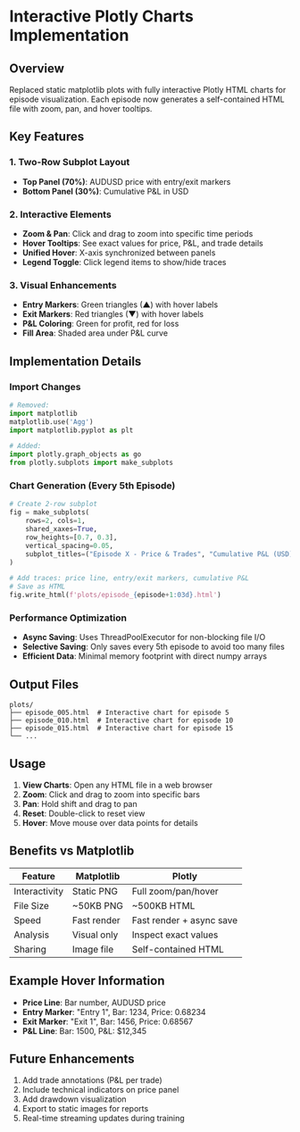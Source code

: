 # Interactive Plotly Charts Implementation

## Overview

Replaced static matplotlib plots with fully interactive Plotly HTML charts for episode visualization. Each episode now generates a self-contained HTML file with zoom, pan, and hover tooltips.

## Key Features

### 1. Two-Row Subplot Layout
- **Top Panel (70%)**: AUDUSD price with entry/exit markers
- **Bottom Panel (30%)**: Cumulative P&L in USD

### 2. Interactive Elements
- **Zoom & Pan**: Click and drag to zoom into specific time periods
- **Hover Tooltips**: See exact values for price, P&L, and trade details
- **Unified Hover**: X-axis synchronized between panels
- **Legend Toggle**: Click legend items to show/hide traces

### 3. Visual Enhancements
- **Entry Markers**: Green triangles (▲) with hover labels
- **Exit Markers**: Red triangles (▼) with hover labels
- **P&L Coloring**: Green for profit, red for loss
- **Fill Area**: Shaded area under P&L curve

## Implementation Details

### Import Changes
```python
# Removed:
import matplotlib
matplotlib.use('Agg')
import matplotlib.pyplot as plt

# Added:
import plotly.graph_objects as go
from plotly.subplots import make_subplots
```

### Chart Generation (Every 5th Episode)
```python
# Create 2-row subplot
fig = make_subplots(
    rows=2, cols=1,
    shared_xaxes=True,
    row_heights=[0.7, 0.3],
    vertical_spacing=0.05,
    subplot_titles=("Episode X - Price & Trades", "Cumulative P&L (USD)")
)

# Add traces: price line, entry/exit markers, cumulative P&L
# Save as HTML
fig.write_html(f'plots/episode_{episode+1:03d}.html')
```

### Performance Optimization
- **Async Saving**: Uses ThreadPoolExecutor for non-blocking file I/O
- **Selective Saving**: Only saves every 5th episode to avoid too many files
- **Efficient Data**: Minimal memory footprint with direct numpy arrays

## Output Files

```
plots/
├── episode_005.html  # Interactive chart for episode 5
├── episode_010.html  # Interactive chart for episode 10
├── episode_015.html  # Interactive chart for episode 15
└── ...
```

## Usage

1. **View Charts**: Open any HTML file in a web browser
2. **Zoom**: Click and drag to zoom into specific bars
3. **Pan**: Hold shift and drag to pan
4. **Reset**: Double-click to reset view
5. **Hover**: Move mouse over data points for details

## Benefits vs Matplotlib

| Feature | Matplotlib | Plotly |
|---------|------------|---------|
| Interactivity | Static PNG | Full zoom/pan/hover |
| File Size | ~50KB PNG | ~500KB HTML |
| Speed | Fast render | Fast render + async save |
| Analysis | Visual only | Inspect exact values |
| Sharing | Image file | Self-contained HTML |

## Example Hover Information

- **Price Line**: Bar number, AUDUSD price
- **Entry Marker**: "Entry 1", Bar: 1234, Price: 0.68234
- **Exit Marker**: "Exit 1", Bar: 1456, Price: 0.68567
- **P&L Line**: Bar: 1500, P&L: $12,345

## Future Enhancements

1. Add trade annotations (P&L per trade)
2. Include technical indicators on price panel
3. Add drawdown visualization
4. Export to static images for reports
5. Real-time streaming updates during training